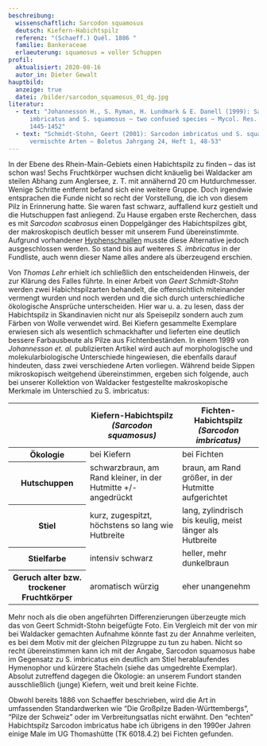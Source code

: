 ```yaml
---
beschreibung:
  wissenschaftlich: Sarcodon squamosus
  deutsch: Kiefern-Habichtspilz
  referenz: "(Schaeff.) Quél. 1886 "
  familie: Bankeraceae
  erlaeuterung: squamosus = voller Schuppen
profil:
  aktualisiert: 2020-08-16
  autor_in: Dieter Gewalt
hauptbild:
  anzeige: true
  datei: /bilder/sarcodon_squamosus_01_dg.jpg
literatur:
  - text: "Johannesson H., S. Ryman, H. Lundmark & E. Danell (1999): Sarcodon
      imbricatus and S. squamosus – two confused species – Mycol. Res. 103,
      1445-1452"
  - text: "Schmidt-Stohn, Geert (2001): Sarcodon imbricatus und S. squamosus – zwei
      vermischte Arten – Boletus Jahrgang 24, Heft 1, 48-53"
---
```

In der Ebene des Rhein-Main-Gebiets einen Habichtspilz zu finden – das ist schon was! Sechs Fruchtkörper wuchsen dicht knäuelig bei Waldacker am steilen Abhang zum Anglersee, z. T. mit annähernd 20 cm Hutdurchmesser. Wenige Schritte entfernt befand sich eine weitere Gruppe. Doch irgendwie entsprachen die Funde nicht so recht der Vorstellung, die ich von diesem Pilz in Erinnerung hatte. Sie waren fast schwarz, auffallend kurz gestielt und die Hutschuppen fast anliegend. Zu Hause ergaben erste Recherchen, dass es mit *Sarcodon scabrosus* einen Doppelgänger des Habichtspilzes gibt, der makroskopisch deutlich besser mit unserem Fund übereinstimmte. Aufgrund vorhandener [Hyphenschnallen](Hyphen "Glossar") musste diese Alternative jedoch ausgeschlossen werden. So stand bis auf weiteres *S. imbricatus* in der Fundliste, auch wenn dieser Name alles andere als überzeugend erschien.

Von *Thomas Lehr* erhielt ich schließlich den entscheidenden Hinweis, der zur Klärung des Falles führte. In einer Arbeit von *Geert Schmidt-Stohn* werden zwei Habichtspilzarten behandelt, die offensichtlich miteinander vermengt wurden und noch werden und die sich durch unterschiedliche ökologische Ansprüche unterscheiden. Hier war u. a. zu lesen, dass der Habichtspilz in Skandinavien nicht nur als Speisepilz sondern auch zum Färben von Wolle verwendet wird. Bei Kiefern gesammelte Exemplare erwiesen sich als wesentlich schmackhafter und lieferten eine deutlich bessere Farbausbeute als Pilze aus Fichtenbeständen. In einem 1999 von *Johannesson et. al.* publizierten Artikel wird auch auf morphologische und molekularbiologische Unterschiede hingewiesen, die ebenfalls darauf hindeuten, dass zwei verschiedene Arten vorliegen. Während beide Sippen mikroskopisch weitgehend übereinstimmen, ergeben sich folgende, auch bei unserer Kollektion von Waldacker festgestellte makroskopische Merkmale im Unterschied zu S. imbricatus:

<div class="table-responsive">
  <table class="table">
    <thead>
      <tr>
        <th> </th> 
        <th>Kiefern-Habichtspilz<br /><i>(Sarcodon squamosus)</i></th>
        <th>Fichten-Habichtspilz<br /><i>(Sarcodon imbricatus)</i></th>
      </tr>
    </thead>
    <tbody>
      <tr>
        <th>Ökologie </th>
        <td>bei Kiefern</td>
        <td>bei Fichten</td>
      </tr>
      <tr>
        <th>Hutschuppen</th>
        <td>schwarzbraun, am Rand kleiner, in der Hutmitte +/- angedrückt</td>
        <td>braun, am Rand größer, in der Hutmitte aufgerichtet</td>
      </tr> 
      <tr>
        <th>Stiel</th>
        <td>kurz, zugespitzt, höchstens so lang wie Hutbreite</td>
        <td>lang, zylindrisch bis keulig, meist länger als Hutbreite</td>
      </tr>
      <tr>
        <th>Stielfarbe</th>
        <td>intensiv schwarz</td>
        <td>heller, mehr dunkelbraun</td>
      </tr>
      <tr>
        <th>Geruch alter bzw. trockener Fruchtkörper</th>
        <td>aromatisch würzig</td>
        <td>eher unangenehm</td>
      </tr>
    </tbody>
  </table>
</div>

		
		

Mehr noch als die oben angeführten Differenzierungen überzeugte mich das von Geert Schmidt-Stohn beigefügte Foto. Ein Vergleich mit der von mir bei Waldacker gemachten Aufnahme könnte fast zu der Annahme verleiten, es bei dem Motiv mit der gleichen Pilzgruppe zu tun zu haben. Nicht so recht übereinstimmen kann ich mit der Angabe, Sarcodon squamosus habe im Gegensatz zu S. imbricatus ein deutlich am Stiel herablaufendes Hymenophor und kürzere Stacheln (siehe das umgedrehte Exemplar). Absolut zutreffend dagegen die Ökologie: an unserem Fundort standen ausschließlich (junge) Kiefern, weit und breit keine Fichte.

Obwohl bereits 1886 von Schaeffer beschrieben, wird die Art in umfassenden Standardwerken wie “Die Großpilze Baden-Württembergs”, “Pilze der Schweiz” oder im Verbreitungsatlas nicht erwähnt. Den “echten” Habichtspilz Sarcodon imbricatus habe ich übrigens in den 1990er Jahren einige Male im UG Thomashütte (TK 6018.4.2) bei Fichten gefunden.